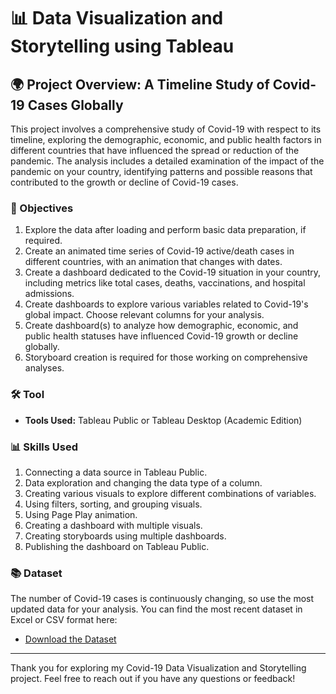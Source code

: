 # 📊 Data Visualization and Storytelling using Tableau

## 🌍 Project Overview: A Timeline Study of Covid-19 Cases Globally

This project involves a comprehensive study of Covid-19 with respect to its timeline, exploring the demographic, economic, and public health factors in different countries that have influenced the spread or reduction of the pandemic. The analysis includes a detailed examination of the impact of the pandemic on your country, identifying patterns and possible reasons that contributed to the growth or decline of Covid-19 cases.

### 🎯 Objectives

1. Explore the data after loading and perform basic data preparation, if required.
2. Create an animated time series of Covid-19 active/death cases in different countries, with an animation that changes with dates.
3. Create a dashboard dedicated to the Covid-19 situation in your country, including metrics like total cases, deaths, vaccinations, and hospital admissions.
4. Create dashboards to explore various variables related to Covid-19's global impact. Choose relevant columns for your analysis.
5. Create dashboard(s) to analyze how demographic, economic, and public health statuses have influenced Covid-19 growth or decline globally.
6. Storyboard creation is required for those working on comprehensive analyses.


### 🛠️ Tool

- **Tools Used:** Tableau Public or Tableau Desktop (Academic Edition)


### 📊 Skills Used

1. Connecting a data source in Tableau Public.
2. Data exploration and changing the data type of a column.
3. Creating various visuals to explore different combinations of variables.
4. Using filters, sorting, and grouping visuals.
5. Using Page Play animation.
6. Creating a dashboard with multiple visuals.
7. Creating storyboards using multiple dashboards.
8. Publishing the dashboard on Tableau Public.

### 📚 Dataset

The number of Covid-19 cases is continuously changing, so use the most updated data for your analysis. You can find the most recent dataset in Excel or CSV format here:

- [Download the Dataset](https://github.com/owid/covid-19-data/tree/master/public/data/)

---

Thank you for exploring my Covid-19 Data Visualization and Storytelling project. Feel free to reach out if you have any questions or feedback!

